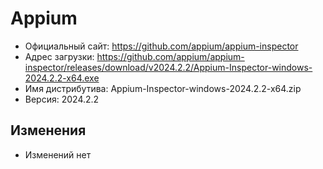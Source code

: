 # Appium

* Официальный сайт: https://github.com/appium/appium-inspector
* Адрес загрузки: https://github.com/appium/appium-inspector/releases/download/v2024.2.2/Appium-Inspector-windows-2024.2.2-x64.exe
* Имя дистрибутива: Appium-Inspector-windows-2024.2.2-x64.zip
* Версия: 2024.2.2

## Изменения
* Изменений нет
